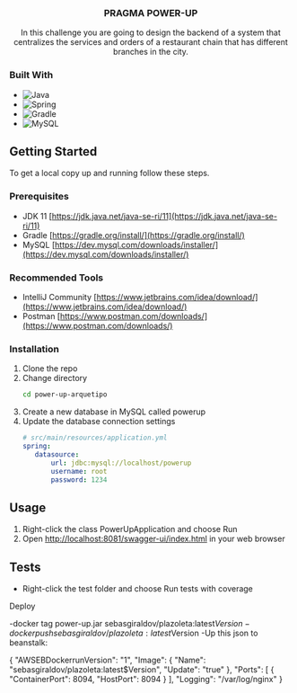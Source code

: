 <br />
<div align="center">
<h3 align="center">PRAGMA POWER-UP</h3>
  <p align="center">
    In this challenge you are going to design the backend of a system that centralizes the services and orders of a restaurant chain that has different branches in the city.
  </p>
</div>

### Built With

* ![Java](https://img.shields.io/badge/java-%23ED8B00.svg?style=for-the-badge&logo=java&logoColor=white)
* ![Spring](https://img.shields.io/badge/Spring-6DB33F?style=for-the-badge&logo=spring&logoColor=white)
* ![Gradle](https://img.shields.io/badge/Gradle-02303A.svg?style=for-the-badge&logo=Gradle&logoColor=white)
* ![MySQL](https://img.shields.io/badge/MySQL-00000F?style=for-the-badge&logo=mysql&logoColor=white)


<!-- GETTING STARTED -->
## Getting Started

To get a local copy up and running follow these steps.

### Prerequisites

* JDK 11 [https://jdk.java.net/java-se-ri/11](https://jdk.java.net/java-se-ri/11)
* Gradle [https://gradle.org/install/](https://gradle.org/install/)
* MySQL [https://dev.mysql.com/downloads/installer/](https://dev.mysql.com/downloads/installer/)

### Recommended Tools
* IntelliJ Community [https://www.jetbrains.com/idea/download/](https://www.jetbrains.com/idea/download/)
* Postman [https://www.postman.com/downloads/](https://www.postman.com/downloads/)

### Installation

1. Clone the repo
2. Change directory
   ```sh
   cd power-up-arquetipo
   ```
3. Create a new database in MySQL called powerup
4. Update the database connection settings 
   ```yml
   # src/main/resources/application.yml   
   spring:
      datasource:
          url: jdbc:mysql://localhost/powerup
          username: root
          password: 1234
   ```

<!-- USAGE -->
## Usage

1. Right-click the class PowerUpApplication and choose Run
2. Open [http://localhost:8081/swagger-ui/index.html](http://localhost:8081/swagger-ui/index.html) in your web browser

<!-- ROADMAP -->
## Tests

- Right-click the test folder and choose Run tests with coverage


Deploy

-docker tag power-up.jar sebasgiraldov/plazoleta:latest$Version
-docker push sebasgiraldov/plazoleta:latest$Version
-Up this json to beanstalk:

{
  "AWSEBDockerrunVersion": "1",
  "Image": {
    "Name": "sebasgiraldov/plazoleta:latest$Version",
    "Update": "true"
  },
  "Ports": [
    {
      "ContainerPort": 8094,
      "HostPort": 8094
    }
  ],
  "Logging": "/var/log/nginx"
}